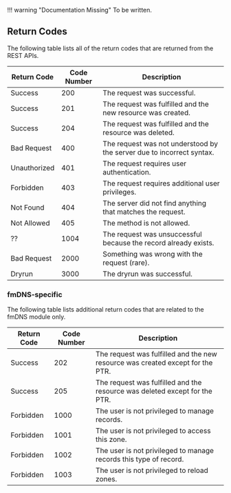 !!! warning "Documentation Missing"
    To be written.

## Return Codes

The following table lists all of the return codes that are returned from the REST APIs.

| Return Code | Code Number | Description |
|-------------|-------------|-------------|
| Success | 200 | The request was successful. |
| Success | 201 | The request was fulfilled and the new resource was created. |
| Success | 204 | The request was fulfilled and the resource was deleted. |
| Bad Request | 400 | The request was not understood by the server due to incorrect syntax. |
| Unauthorized | 401 | The request requires user authentication. |
| Forbidden | 403 | The request requires additional user privileges. |
| Not Found | 404 | The server did not find anything that matches the request. |
| Not Allowed | 405 | The method is not allowed. |
| ?? | 1004 | The request was unsuccessful because the record already exists. |
| Bad Request | 2000 | Something was wrong with the request (rare). |
| Dryrun | 3000 | The dryrun was successful. |

### fmDNS-specific

The following table lists additional return codes that are related to the fmDNS module only.

| Return Code | Code Number | Description |
|-------------|-------------|-------------|
| Success | 202 | The request was fulfilled and the new resource was created except for the PTR. |
| Success | 205 | The request was fulfilled and the resource was deleted except for the PTR. |
| Forbidden | 1000 | The user is not privileged to manage records. |
| Forbidden | 1001 | The user is not privileged to access this zone. |
| Forbidden | 1002 | The user is not privileged to manage records this type of record. |
| Forbidden | 1003 | The user is not privileged to reload zones. |
